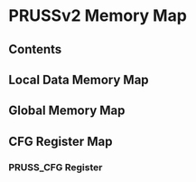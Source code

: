 # PRUSSv2 Memory Map
## Contents
## Local Data Memory Map
## Global Memory Map
## CFG Register Map
### PRUSS\_CFG Register

